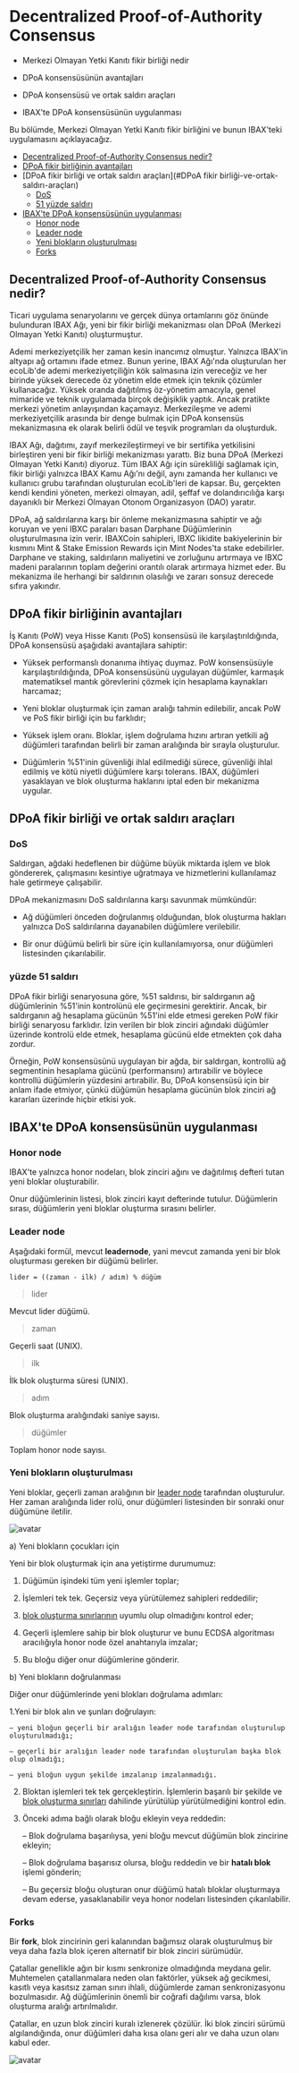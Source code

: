 
# Decentralized Proof-of-Authority Consensus

* Merkezi Olmayan Yetki Kanıtı fikir birliği nedir

* DPoA konsensüsünün avantajları

* DPoA konsensüsü ve ortak saldırı araçları

* IBAX'te DPoA konsensüsünün uygulanması

Bu bölümde, Merkezi Olmayan Yetki Kanıtı fikir birliğini ve bunun IBAX'teki uygulamasını açıklayacağız.


 - [Decentralized Proof-of-Authority Consensus nedir?](#Decentralized-Proof-of-Authority-Consensus-nedir?)
  - [DPoA fikir birliğinin avantajları](#DPoA-fikir-birliğinin-avantajları)
  - [DPoA fikir birliği ve ortak saldırı araçları](#DPoA fikir birliği-ve-ortak-saldırı-araçları)
    - [DoS](#dos)
    - [51 yüzde saldırı](#51-yüzde-saldırı)
  - [IBAX'te DPoA konsensüsünün uygulanması](#IBAX'te-DPoA-konsensüsünün-uygulanması)
    - [Honor node](#honor-node)
    - [Leader node](#leader-node)
    - [Yeni blokların oluşturulması](#Yeni-blokların-oluşturulması)
    - [Forks](#forks)

## Decentralized Proof-of-Authority Consensus nedir?

Ticari uygulama senaryolarını ve gerçek dünya ortamlarını göz önünde bulunduran IBAX Ağı, yeni bir fikir birliği mekanizması olan DPoA (Merkezi Olmayan Yetki Kanıtı) oluşturmuştur.

Ademi merkeziyetçilik her zaman kesin inancımız olmuştur. Yalnızca IBAX'in altyapı ağ ortamını ifade etmez. Bunun yerine, IBAX Ağı'nda oluşturulan her ecoLib'de ademi merkeziyetçiliğin kök salmasına izin vereceğiz ve her birinde yüksek derecede öz yönetim elde etmek için teknik çözümler kullanacağız. Yüksek oranda dağıtılmış öz-yönetim amacıyla, genel mimaride ve teknik uygulamada birçok değişiklik yaptık. Ancak pratikte merkezi yönetim anlayışından kaçamayız. Merkezileşme ve ademi merkeziyetçilik arasında bir denge bulmak için DPoA konsensüs mekanizmasına ek olarak belirli ödül ve teşvik programları da oluşturduk.

IBAX Ağı, dağıtımı, zayıf merkezileştirmeyi ve bir sertifika yetkilisini birleştiren yeni bir fikir birliği mekanizması yarattı. Biz buna DPoA (Merkezi Olmayan Yetki Kanıtı) diyoruz. Tüm IBAX Ağı için sürekliliği sağlamak için, fikir birliği yalnızca IBAX Kamu Ağı'nı değil, aynı zamanda her kullanıcı ve kullanıcı grubu tarafından oluşturulan ecoLib'leri de kapsar. Bu, gerçekten kendi kendini yöneten, merkezi olmayan, adil, şeffaf ve dolandırıcılığa karşı dayanıklı bir Merkezi Olmayan Otonom Organizasyon (DAO) yaratır.

DPoA, ağ saldırılarına karşı bir önleme mekanizmasına sahiptir ve ağı koruyan ve yeni IBXC paraları basan Darphane Düğümlerinin oluşturulmasına izin verir. IBAXCoin sahipleri, IBXC likidite bakiyelerinin bir kısmını Mint & Stake Emission Rewards için Mint Nodes'ta stake edebilirler. Darphane ve staking, saldırıların maliyetini ve zorluğunu artırmaya ve IBXC madeni paralarının toplam değerini orantılı olarak artırmaya hizmet eder. Bu mekanizma ile herhangi bir saldırının olasılığı ve zararı sonsuz derecede sıfıra yakındır.

## DPoA fikir birliğinin avantajları

İş Kanıtı (PoW) veya Hisse Kanıtı (PoS) konsensüsü ile karşılaştırıldığında, DPoA konsensüsü aşağıdaki avantajlara sahiptir:

* Yüksek performanslı donanıma ihtiyaç duymaz. PoW konsensüsüyle karşılaştırıldığında, DPoA konsensüsünü uygulayan düğümler, karmaşık matematiksel mantık görevlerini çözmek için hesaplama kaynakları harcamaz;

* Yeni bloklar oluşturmak için zaman aralığı tahmin edilebilir, ancak PoW ve PoS fikir birliği için bu farklıdır;

* Yüksek işlem oranı. Bloklar, işlem doğrulama hızını artıran yetkili ağ düğümleri tarafından belirli bir zaman aralığında bir sırayla oluşturulur.

* Düğümlerin %51'inin güvenliği ihlal edilmediği sürece, güvenliği ihlal edilmiş ve kötü niyetli düğümlere karşı tolerans. IBAX, düğümleri yasaklayan ve blok oluşturma haklarını iptal eden bir mekanizma uygular.

## DPoA fikir birliği ve ortak saldırı araçları

### DoS

Saldırgan, ağdaki hedeflenen bir düğüme büyük miktarda işlem ve blok göndererek, çalışmasını kesintiye uğratmaya ve hizmetlerini kullanılamaz hale getirmeye çalışabilir.

DPoA mekanizmasını DoS saldırılarına karşı savunmak mümkündür:

* Ağ düğümleri önceden doğrulanmış olduğundan, blok oluşturma hakları yalnızca DoS saldırılarına dayanabilen düğümlere verilebilir.

* Bir onur düğümü belirli bir süre için kullanılamıyorsa, onur düğümleri listesinden çıkarılabilir.

### <spn id = "percent-attack-51">yüzde 51 saldırı</span>

DPoA fikir birliği senaryosuna göre, %51 saldırısı, bir saldırganın ağ düğümlerinin %51'inin kontrolünü ele geçirmesini gerektirir. Ancak, bir saldırganın ağ hesaplama gücünün %51'ini elde etmesi gereken PoW fikir birliği senaryosu farklıdır. İzin verilen bir blok zinciri ağındaki düğümler üzerinde kontrolü elde etmek, hesaplama gücünü elde etmekten çok daha zordur.

Örneğin, PoW konsensüsünü uygulayan bir ağda, bir saldırgan, kontrollü ağ segmentinin hesaplama gücünü (performansını) artırabilir ve böylece kontrollü düğümlerin yüzdesini artırabilir. Bu, DPoA konsensüsü için bir anlam ifade etmiyor, çünkü düğümün hesaplama gücünün blok zinciri ağ kararları üzerinde hiçbir etkisi yok.

## IBAX'te DPoA konsensüsünün uygulanması

### Honor node

IBAX'te yalnızca honor nodeları, blok zinciri ağını ve dağıtılmış defteri tutan yeni bloklar oluşturabilir.

Onur düğümlerinin listesi, blok zinciri kayıt defterinde tutulur. Düğümlerin sırası, düğümlerin yeni bloklar oluşturma sırasını belirler.

### Leader node

Aşağıdaki formül, mevcut **leadernode**, yani mevcut zamanda yeni bir blok oluşturması gereken bir düğümü belirler.

```
lider = ((zaman - ilk) / adım) % düğüm
```

> lider

Mevcut lider düğümü.

> zaman

Geçerli saat (UNIX).

> ilk

İlk blok oluşturma süresi (UNIX).

> adım

Blok oluşturma aralığındaki saniye sayısı.

> düğümler

Toplam honor node sayısı.

### Yeni blokların oluşturulması

Yeni bloklar, geçerli zaman aralığının bir [leader node](#leader-node) tarafından oluşturulur. Her zaman aralığında lider rolü, onur düğümleri listesinden bir sonraki onur düğümüne iletilir.

![avatar](/block-generation.png)

a) Yeni blokların çocukları için

Yeni bir blok oluşturmak için ana yetiştirme durumumuz:

1. Düğümün işindeki tüm yeni işlemler toplar;

2. İşlemleri tek tek. Geçersiz veya yürütülemez sahipleri reddedilir;

3. [blok oluşturma sınırlarının](../reference/platform-parameters.md#configure-the-generation-of-blocks) uyumlu olup olmadığını kontrol eder;

4. Geçerli işlemlere sahip bir blok oluşturur ve bunu ECDSA algoritması aracılığıyla honor node özel anahtarıyla imzalar;

5. Bu bloğu diğer onur düğümlerine gönderir.

b) Yeni blokların doğrulanması

Diğer onur düğümlerinde yeni blokları doğrulama adımları:

1.Yeni bir blok alın ve şunları doğrulayın:

    – yeni bloğun geçerli bir aralığın leader node tarafından oluşturulup oluşturulmadığı;

    – geçerli bir aralığın leader node tarafından oluşturulan başka blok olup olmadığı;

    – yeni bloğun uygun şekilde imzalanıp imzalanmadığı.

2. Bloktan işlemleri tek tek gerçekleştirin. İşlemlerin başarılı bir şekilde ve [blok oluşturma sınırları](../reference/platform-parameters.md#configure-the-generasyon-of-blocks) dahilinde yürütülüp yürütülmediğini kontrol edin.

3. Önceki adıma bağlı olarak bloğu ekleyin veya reddedin:

    – Blok doğrulama başarılıysa, yeni bloğu mevcut düğümün blok zincirine ekleyin;

    – Blok doğrulama başarısız olursa, bloğu reddedin ve bir **hatalı blok** işlemi gönderin;

    – Bu geçersiz bloğu oluşturan onur düğümü hatalı bloklar oluşturmaya devam ederse, yasaklanabilir veya honor nodeları listesinden çıkarılabilir.

### Forks

Bir **fork**, blok zincirinin geri kalanından bağımsız olarak oluşturulmuş bir veya daha fazla blok içeren alternatif bir blok zinciri sürümüdür.

Çatallar genellikle ağın bir kısmı senkronize olmadığında meydana gelir. Muhtemelen çatallanmalara neden olan faktörler, yüksek ağ gecikmesi, kasıtlı veya kasıtsız zaman sınırı ihlali, düğümlerde zaman senkronizasyonu bozulmasıdır. Ağ düğümlerinin önemli bir coğrafi dağılımı varsa, blok oluşturma aralığı artırılmalıdır.

Çatallar, en uzun blok zinciri kuralı izlenerek çözülür. İki blok zinciri sürümü algılandığında, onur düğümleri daha kısa olanı geri alır ve daha uzun olanı kabul eder.

![avatar](/block-fork-resolution.png)